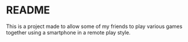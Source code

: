 # README
This is a project made to allow some of my friends to play various games together using a smartphone in a remote play style.
